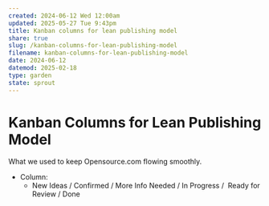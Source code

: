 ```yaml
---
created: 2024-06-12 Wed 12:00am
updated: 2025-05-27 Tue 9:43pm
title: Kanban columns for lean publishing model
share: true
slug: /kanban-columns-for-lean-publishing-model
filename: kanban-columns-for-lean-publishing-model
date: 2024-06-12
datemod: 2025-02-18
type: garden
state: sprout
---
```


# Kanban Columns for Lean Publishing Model

What we used to keep Opensource.com flowing smoothly.

- Column:
	- New Ideas / Confirmed / More Info Needed / In Progress /  Ready for Review / Done

